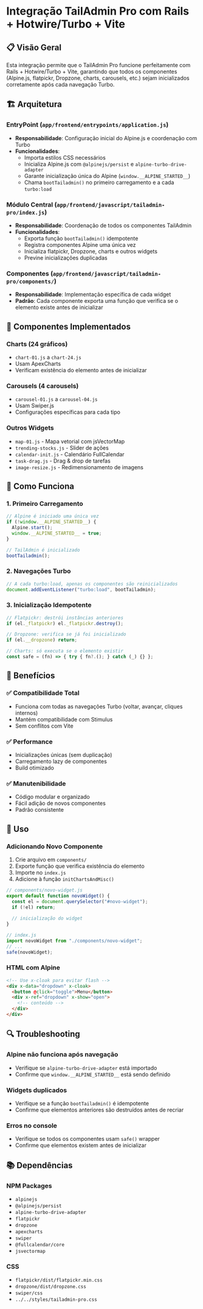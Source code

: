 # Integração TailAdmin Pro com Rails + Hotwire/Turbo + Vite

## 📋 Visão Geral

Esta integração permite que o TailAdmin Pro funcione perfeitamente com Rails + Hotwire/Turbo + Vite, garantindo que todos os componentes (Alpine.js, flatpickr, Dropzone, charts, carousels, etc.) sejam inicializados corretamente após cada navegação Turbo.

## 🏗️ Arquitetura

### EntryPoint (`app/frontend/entrypoints/application.js`)
- **Responsabilidade**: Configuração inicial do Alpine.js e coordenação com Turbo
- **Funcionalidades**:
  - Importa estilos CSS necessários
  - Inicializa Alpine.js com `@alpinejs/persist` e `alpine-turbo-drive-adapter`
  - Garante inicialização única do Alpine (`window.__ALPINE_STARTED__`)
  - Chama `bootTailadmin()` no primeiro carregamento e a cada `turbo:load`

### Módulo Central (`app/frontend/javascript/tailadmin-pro/index.js`)
- **Responsabilidade**: Coordenação de todos os componentes TailAdmin
- **Funcionalidades**:
  - Exporta função `bootTailadmin()` idempotente
  - Registra componentes Alpine uma única vez
  - Inicializa flatpickr, Dropzone, charts e outros widgets
  - Previne inicializações duplicadas

### Componentes (`app/frontend/javascript/tailadmin-pro/components/`)
- **Responsabilidade**: Implementação específica de cada widget
- **Padrão**: Cada componente exporta uma função que verifica se o elemento existe antes de inicializar

## 🔧 Componentes Implementados

### Charts (24 gráficos)
- `chart-01.js` a `chart-24.js`
- Usam ApexCharts
- Verificam existência do elemento antes de inicializar

### Carousels (4 carousels)
- `carousel-01.js` a `carousel-04.js`
- Usam Swiper.js
- Configurações específicas para cada tipo

### Outros Widgets
- `map-01.js` - Mapa vetorial com jsVectorMap
- `trending-stocks.js` - Slider de ações
- `calendar-init.js` - Calendário FullCalendar
- `task-drag.js` - Drag & drop de tarefas
- `image-resize.js` - Redimensionamento de imagens

## 🚀 Como Funciona

### 1. Primeiro Carregamento
```javascript
// Alpine é iniciado uma única vez
if (!window.__ALPINE_STARTED__) {
  Alpine.start();
  window.__ALPINE_STARTED__ = true;
}

// TailAdmin é inicializado
bootTailadmin();
```

### 2. Navegações Turbo
```javascript
// A cada turbo:load, apenas os componentes são reinicializados
document.addEventListener("turbo:load", bootTailadmin);
```

### 3. Inicialização Idempotente
```javascript
// Flatpickr: destrói instâncias anteriores
if (el._flatpickr) el._flatpickr.destroy();

// Dropzone: verifica se já foi inicializado
if (el.__dropzone) return;

// Charts: só executa se o elemento existir
const safe = (fn) => { try { fn?.(); } catch (_) {} };
```

## 🎯 Benefícios

### ✅ Compatibilidade Total
- Funciona com todas as navegações Turbo (voltar, avançar, cliques internos)
- Mantém compatibilidade com Stimulus
- Sem conflitos com Vite

### ✅ Performance
- Inicializações únicas (sem duplicação)
- Carregamento lazy de componentes
- Build otimizado

### ✅ Manutenibilidade
- Código modular e organizado
- Fácil adição de novos componentes
- Padrão consistente

## 📝 Uso

### Adicionando Novo Componente
1. Crie arquivo em `components/`
2. Exporte função que verifica existência do elemento
3. Importe no `index.js`
4. Adicione à função `initChartsAndMisc()`

```javascript
// components/novo-widget.js
export default function novoWidget() {
  const el = document.querySelector("#novo-widget");
  if (!el) return;
  
  // inicialização do widget
}

// index.js
import novoWidget from "./components/novo-widget";
// ...
safe(novoWidget);
```

### HTML com Alpine
```html
<!-- Use x-cloak para evitar flash -->
<div x-data="dropdown" x-cloak>
  <button @click="toggle">Menu</button>
  <div x-ref="dropdown" x-show="open">
    <!-- conteúdo -->
  </div>
</div>
```

## 🔍 Troubleshooting

### Alpine não funciona após navegação
- Verifique se `alpine-turbo-drive-adapter` está importado
- Confirme que `window.__ALPINE_STARTED__` está sendo definido

### Widgets duplicados
- Verifique se a função `bootTailadmin()` é idempotente
- Confirme que elementos anteriores são destruídos antes de recriar

### Erros no console
- Verifique se todos os componentes usam `safe()` wrapper
- Confirme que elementos existem antes de inicializar

## 📚 Dependências

### NPM Packages
- `alpinejs`
- `@alpinejs/persist`
- `alpine-turbo-drive-adapter`
- `flatpickr`
- `dropzone`
- `apexcharts`
- `swiper`
- `@fullcalendar/core`
- `jsvectormap`

### CSS
- `flatpickr/dist/flatpickr.min.css`
- `dropzone/dist/dropzone.css`
- `swiper/css`
- `../../styles/tailadmin-pro.css`
